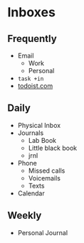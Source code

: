 # Inboxes

## Frequently

* Email
  * Work
  * Personal
* `task +in`
* [todoist.com](https://todoist.com)

## Daily

* Physical Inbox
* Journals
  * Lab Book
  * Little black book
  * jrnl
* Phone
  * Missed calls
  * Voicemails
  * Texts
* Calendar

## Weekly

* Personal Journal

